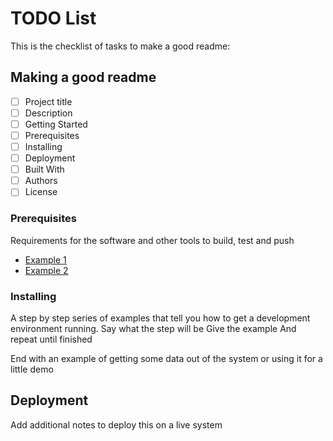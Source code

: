 # TODO List

This is the checklist of tasks to make a good readme:

## Making a good readme

- [ ] Project title 
- [ ] Description
- [ ] Getting Started
- [ ] Prerequisites
- [ ] Installing
- [ ] Deployment
- [ ] Built With
- [ ] Authors
- [ ] License

### Prerequisites
Requirements for the software and other tools to build, 
test and push 
- [Example 1](https://www.example.com)
- [Example 2](https://www.example.com)

### Installing

A step by step series of examples that tell you how to get 
a development environment running.
Say what the step will be
Give the example
And repeat until finished

End with an example of getting some data out of the system or using it for a little demo

## Deployment

Add additional notes to deploy this on a live system

